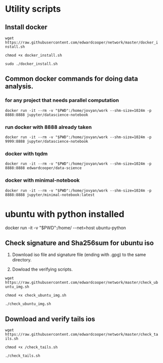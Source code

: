 # Utility scripts 


## Install docker

`wget https://raw.githubusercontent.com/edwardcooper/network/master/docker_install.sh`

`chmod +x docker_install.sh`

`sudo ./docker_install.sh`

## Common docker commands for doing data analysis. 
### for any project that needs parallel computation

`docker run -it --rm -v "$PWD":/home/jovyan/work --shm-size=1024m -p 8888:8888 jupyter/datascience-notebook`

 
### run docker with 8888 already taken
`docker run -it --rm -v "$PWD":/home/jovyan/work --shm-size=1024m -p 9999:8888 jupyter/datascience-notebook`


### docker with tqdm

`docker run -it --rm -v "$PWD":/home/jovyan/work --shm-size=1024m -p 8888:8888 edwardcooper/data-science`
### docker with minimal-notebook 
`docker run -it --rm -v "$PWD":/home/jovyan/work --shm-size=1024m -p 8888:8888 jupyter/minimal-notebook:latest`

# ubuntu with python installed
docker run -it -v "$PWD":/home/ --net=host ubuntu-python

## Check signature and Sha256sum for ubuntu iso 

1. Download iso file and signature file (ending with .gpg) to the same directory. 

2. Dowload the verifying scripts. 

`wget https://raw.githubusercontent.com/edwardcooper/network/master/check_ubuntu_img.sh`

`chmod +x check_ubuntu_img.sh`

`./check_ubuntu_img.sh`


## Download and verify tails ios

`wget https://raw.githubusercontent.com/edwardcooper/network/master/check_tails.sh`

`chmod +x /check_tails.sh`

`./check_tails.sh`
